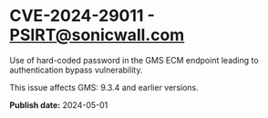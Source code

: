 # CVE-2024-29011 - PSIRT@sonicwall.com

Use of hard-coded password in the GMS ECM endpoint leading to authentication bypass vulnerability.

This issue affects GMS: 9.3.4 and earlier versions.


**Publish date:** 2024-05-01
